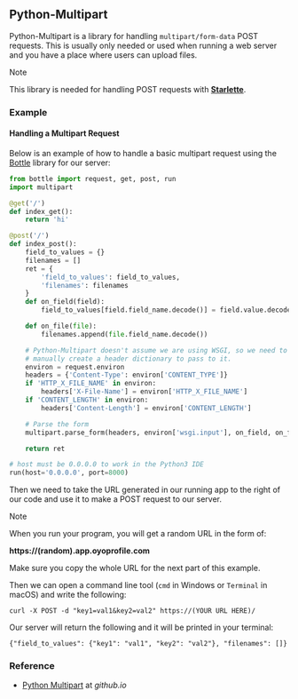 ## Python-Multipart

Python-Multipart is a library for handling `multipart/form-data` POST requests. This is usually only needed or used when running a web server and you have a place where users can upload files.

<div class="notebox notebox-info">
    <p class="notebox-title">
        Note
    </p>
    <p>
        This library is needed for handling POST requests with 
        <a href="../starlette"><b>Starlette</b></a>.
    </p>
</div>

### Example

#### Handling a Multipart Request

Below is an example of how to handle a basic multipart request using the [Bottle](../bottle) library for our server:

```python
from bottle import request, get, post, run
import multipart

@get('/')
def index_get():
    return 'hi'

@post('/')
def index_post():
    field_to_values = {}
    filenames = []
    ret = {
        'field_to_values': field_to_values,
        'filenames': filenames
    }
    def on_field(field):
        field_to_values[field.field_name.decode()] = field.value.decode()

    def on_file(file):
        filenames.append(file.field_name.decode())

    # Python-Multipart doesn't assume we are using WSGI, so we need to
    # manually create a header dictionary to pass to it.
    environ = request.environ
    headers = {'Content-Type': environ['CONTENT_TYPE']}
    if 'HTTP_X_FILE_NAME' in environ:
        headers['X-File-Name'] = environ['HTTP_X_FILE_NAME']
    if 'CONTENT_LENGTH' in environ:
        headers['Content-Length'] = environ['CONTENT_LENGTH']

    # Parse the form
    multipart.parse_form(headers, environ['wsgi.input'], on_field, on_file)

    return ret

# host must be 0.0.0.0 to work in the Python3 IDE
run(host='0.0.0.0', port=8000)
```

Then we need to take the URL generated in our running app to the right of our code and use it to make a POST request to our server.

<div class="notebox notebox-info">
    <p class="notebox-title">
        Note
    </p>
    <p>
        When you run your program, you will get a random URL in the form of:
    </p>
    <p>
        <b>https://(random).app.oyoprofile.com</b>
    </p>
    <p>
        Make sure you copy the whole URL for the next part of this example.
    </p>
</div>

Then we can open a command line tool (`cmd` in Windows or `Terminal` in macOS) and write the following:

```text
curl -X POST -d "key1=val1&key2=val2" https://(YOUR URL HERE)/
```

Our server will return the following and it will be printed in your terminal:

```text
{"field_to_values": {"key1": "val1", "key2": "val2"}, "filenames": []}
```

### Reference

-   [Python Multipart](https://andrew-d.github.io/python-multipart/index.html) at _github.io_
